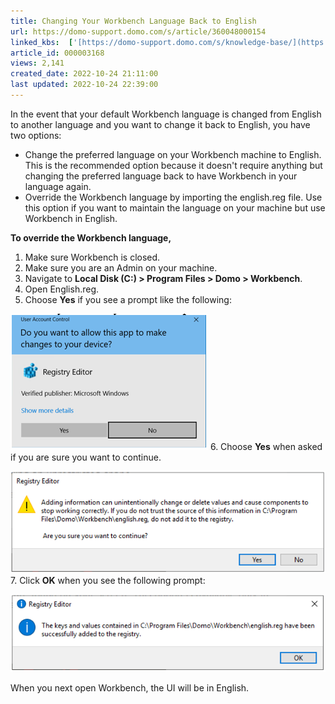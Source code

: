 ```yaml
---
title: Changing Your Workbench Language Back to English
url: https://domo-support.domo.com/s/article/360048000154
linked_kbs:  ['[https://domo-support.domo.com/s/knowledge-base/](https://domo-support.domo.com/s/knowledge-base/)', '[https://domo-support.domo.com/s/](https://domo-support.domo.com/s/)', '[https://domo-support.domo.com/s/topic/0TO5w000000ZammGAC](https://domo-support.domo.com/s/topic/0TO5w000000ZammGAC)', '[https://domo-support.domo.com/s/topic/0TO5w000000ZaoPGAS](https://domo-support.domo.com/s/topic/0TO5w000000ZaoPGAS)', '[https://domo-support.domo.com/s/article/360048000154](https://domo-support.domo.com/s/article/360048000154)', '[https://domo-support.domo.com/s/topic/0TO5w000000ZaoPGAS/workbench](https://domo-support.domo.com/s/topic/0TO5w000000ZaoPGAS/workbench)', '[https://domo-support.domo.com/s/article/360043429933](https://domo-support.domo.com/s/article/360043429933)', '[https://domo-support.domo.com/s/article/360043429953](https://domo-support.domo.com/s/article/360043429953)', '[https://domo-support.domo.com/s/article/360042925494](https://domo-support.domo.com/s/article/360042925494)', '[https://domo-support.domo.com/s/article/4408174643607](https://domo-support.domo.com/s/article/4408174643607)', '[https://domo-support.domo.com/s/article/360043429913](https://domo-support.domo.com/s/article/360043429913)', '[https://domo-support.domo.com/s/login/](https://domo-support.domo.com/s/login/)']
article_id: 000003168
views: 2,141
created_date: 2022-10-24 21:11:00
last updated: 2022-10-24 22:39:00
---
```




In the event that your default Workbench language is changed from English to another language and you want to change it back to English, you have two options:


* Change the preferred language on your Workbench machine to English. This is the recommended option because it doesn't require anything but changing the preferred language back to have Workbench in your language again.
* Override the Workbench language by importing the english.reg file. Use this option if you want to maintain the language on your machine but use Workbench in English.


**To override the Workbench language,**


1. Make sure Workbench is closed.
2. Make sure you are an Admin on your machine.
3. Navigate to **Local Disk (C:) > Program Files > Domo > Workbench**.
4. Open English.reg.
5. Choose **Yes** if you see a prompt like the following:  
   
![workbench_language_1.png](workbench_language_1.png)
6. Choose **Yes** when asked if you are sure you want to continue.  
   
![workbench_language_2.png](workbench_language_2.png)
7. Click **OK** when you see the following prompt:  
   
![workbench_language_3.png](workbench_language_3.png)


When you next open Workbench, the UI will be in English.

